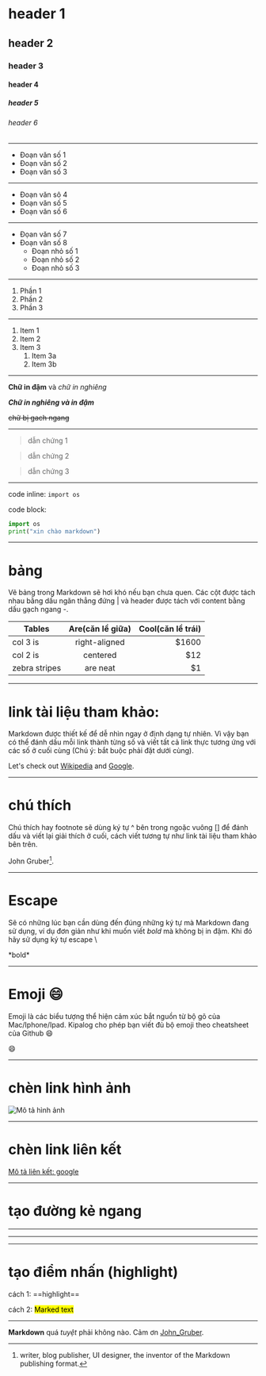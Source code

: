 # header 1
## header 2
### header 3
#### header 4
##### header 5
###### header 6
****
- Đoạn văn số 1
- Đoạn văn số 2
- Đoạn văn số 3
****
+ Đoạn văn sô 4
+ Đoạn văn số 5
+ Đoạn văn số 6
********
* Đọan văn số 7
* Đoạn văn số 8
  * Đoạn nhỏ số 1
  * Đoạn nhỏ số 2
  * Đoạn nhỏ số 3
****
1. Phần 1
2. Phần 2
3. Phần 3
****
1. Item 1
1. Item 2
1. Item 3
   1. Item 3a
   1. Item 3b
***
**Chữ in đậm** và *chữ in nghiêng*

***Chữ in nghiêng và in đậm***

~~chữ bị gach ngang~~
****
> dẫn chứng 1

> dẫn chứng 2

> dẫn chứng 3
****
code inline:
`import os`

code block:
```python
import os
print("xin chào markdown")
```
****
# bảng
Vẽ bảng trong Markdown sẽ hơi khó nếu bạn chưa quen. Các cột được tách nhau bằng dấu ngăn thẳng đứng | và header được tách với content bằng dấu gạch ngang -.

| Tables        | Are(căn lề giữa)| Cool(căn lề trái)  |
| ------------- |:---------------:| ------------------:|
| col 3 is      | right-aligned   | $1600              |
| col 2 is      | centered        |   $12              |
| zebra stripes | are neat        |    $1              |

****
# link tài liệu tham khảo:
Markdown được thiết kế để dễ nhìn ngay ở định dạng tự nhiên.
Vì vậy bạn có thể đánh dấu mỗi link thành từng số và viết tất cả link thực tương ứng với các số ở cuối cùng (Chú ý: bắt buộc phải đặt dưới cùng).

Let's check out [Wikipedia][1] and [Google][2].

****
# chú thích
Chú thích hay footnote sẽ dùng ký tự ^ bên trong ngoặc vuông [] để đánh dấu và viết lại giải thích ở cuối, cách viết tương tự như link tài liệu tham khảo bên trên.

John Gruber[^1].
[^1]: writer, blog publisher, UI designer, the inventor of the Markdown publishing format.

****
# Escape
Sẽ có những lúc bạn cần dùng đến đúng những ký tự mà Markdown đang sử dụng, ví dụ đơn giản như khi muốn viết *bold* mà không bị in đậm. Khi đó hãy sử dụng ký tự escape \

\*bold\*

****
# Emoji :smile:
Emoji là các biểu tượng thể hiện cảm xúc bắt nguồn từ bộ gõ của Mac/Iphone/Ipad. Kipalog cho phép bạn viết đủ bộ emoji theo cheatsheet của Github :smile:

:smile:

****
# chèn link hình ảnh

![Mô tả hình ảnh](https://www.google.com/images/branding/googlelogo/1x/googlelogo_color_272x92dp.png)

****
# chèn link liên kết
[Mô tả liên kết: google](https://www.google.com/)

***
# tạo đường kẻ ngang
***
---
___
# tạo điểm nhấn (highlight)
cách 1: ==highlight==

cách 2: <mark>Marked text</mark>

---
**Markdown** quá *tuyệt* phải không nào. Cảm ơn [John_Gruber](https://en.wikipedia.org/wiki/John_Gruber).

[1]: https://en.wikipedia.org "Wikipedia"
[2]: https://www.google.com "Google"
